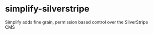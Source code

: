 simplify-silverstripe
=====================

Simplify adds fine grain, permission based control over the SilverStripe CMS
